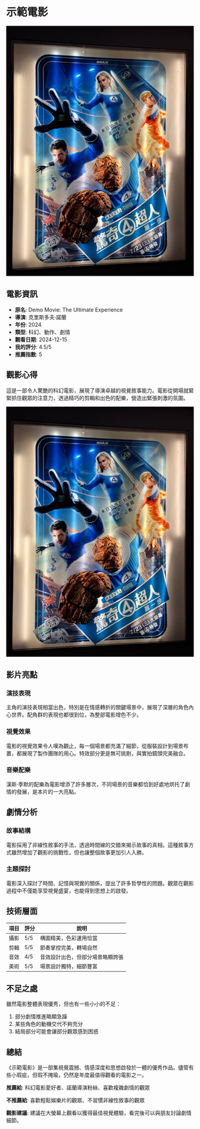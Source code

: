 # 示範電影

![電影海報](imgs/fantastic_4_first_step.jpg)

## 電影資訊

- **原名**: Demo Movie: The Ultimate Experience
- **導演**: 克里斯多夫·諾蘭
- **年份**: 2024
- **類型**: 科幻、動作、劇情
- **觀看日期**: 2024-12-15
- **我的評分**: 4.5/5
- **推薦指數**: 5

## 觀影心得

這是一部令人驚艷的科幻電影，展現了導演卓越的視覺敘事能力。電影從開場就緊緊抓住觀眾的注意力，透過精巧的剪輯和出色的配樂，營造出緊張刺激的氛圍。

![劇照1](imgs/fantastic_4_first_step.jpg)

## 影片亮點

### 演技表現

主角的演技表現相當出色，特別是在情感轉折的關鍵場景中，展現了深層的角色內心世界。配角群的表現也都很到位，為整部電影增色不少。

### 視覺效果

電影的視覺效果令人嘆為觀止，每一個場景都充滿了細節，從服裝設計到場景布置，都展現了製作團隊的用心。特效部分更是無可挑剔，與實拍鏡頭完美融合。

### 音樂配樂

漢斯·季默的配樂為電影增添了許多層次，不同場景的音樂都恰到好處地烘托了劇情的發展，是本片的一大亮點。

## 劇情分析

### 故事結構

電影採用了非線性敘事的手法，透過時間線的交錯來揭示故事的真相。這種敘事方式雖然增加了觀影的挑戰性，但也讓整個故事更加引人入勝。

### 主題探討

電影深入探討了時間、記憶與現實的關係，提出了許多哲學性的問題。觀眾在觀影過程中不僅能享受視覺盛宴，也能得到思想上的啟發。

## 技術層面

| 項目 | 評分 | 說明 |
|------|------|------|
| 攝影 | 5/5 | 構圖精美，色彩運用恰當 |
| 剪輯 | 5/5 | 節奏掌控完美，轉場自然 |
| 音效 | 4/5 | 音效設計出色，但部分場景略顯誇張 |
| 美術 | 5/5 | 場景設計獨特，細節豐富 |

## 不足之處

雖然電影整體表現優秀，但也有一些小小的不足：

1. 部分劇情推進略顯急躁
2. 某些角色的動機交代不夠充分
3. 結局部分可能會讓部分觀眾感到困惑

## 總結

《示範電影》是一部集視覺震撼、情感深度和思想啟發於一體的優秀作品。儘管有些小瑕疵，但瑕不掩瑜，仍然是年度最值得觀看的電影之一。

**推薦給**: 科幻電影愛好者、諾蘭導演粉絲、喜歡複雜劇情的觀眾

**不推薦給**: 喜歡輕鬆娛樂片的觀眾、不習慣非線性敘事的觀眾

**觀影建議**: 建議在大螢幕上觀看以獲得最佳視覺體驗，看完後可以與朋友討論劇情細節。
